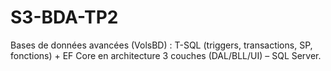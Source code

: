 # S3-BDA-TP2
Bases de données avancées (VolsBD) : T-SQL (triggers, transactions, SP, fonctions) + EF Core en architecture 3 couches (DAL/BLL/UI) – SQL Server.
